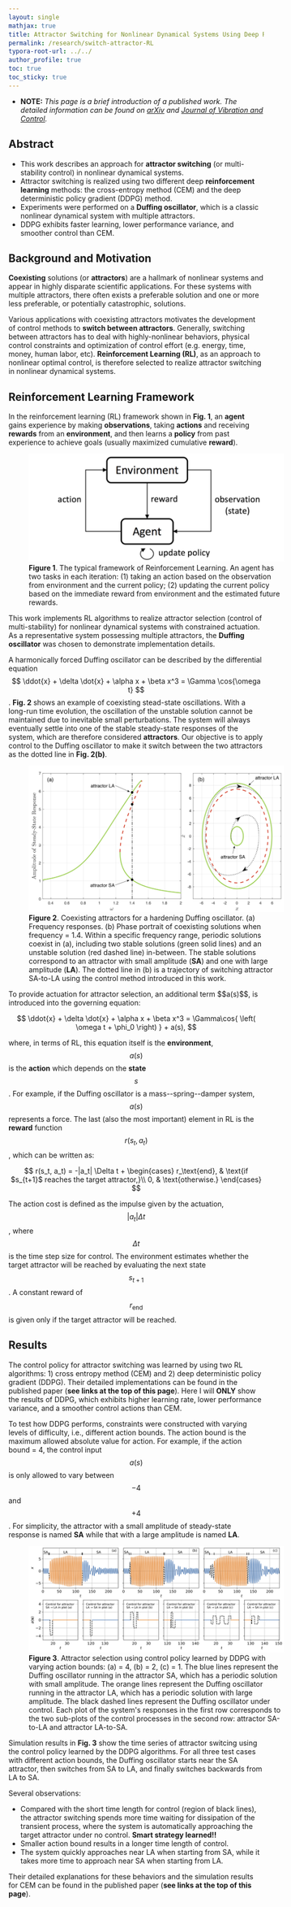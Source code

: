 ```yaml
---
layout: single
mathjax: true
title: Attractor Switching for Nonlinear Dynamical Systems Using Deep Reinforcement Learning
permalink: /research/switch-attractor-RL
typora-root-url: ../../
author_profile: true
toc: true
toc_sticky: true
---
```


* **NOTE:** *This page is a brief introduction of a published work. The detailed information can be found on [arXiv](https://arxiv.org/abs/1909.10500) and [Journal of Vibration and Control](https://journals.sagepub.com/doi/abs/10.1177/1077546320930144).*

## Abstract

* This work describes an approach for **attractor switching** (or multi-stability control) in nonlinear dynamical systems. 
* Attractor switching is realized using two different deep **reinforcement learning** methods: the cross-entropy method (CEM) and the deep deterministic policy gradient (DDPG) method. 
* Experiments were performed on a **Duffing oscillator**, which is a classic nonlinear dynamical system with multiple attractors. 
* DDPG exhibits faster learning, lower performance variance, and smoother control than CEM. 

## Background and Motivation

**Coexisting** solutions (or **attractors**) are a hallmark of nonlinear systems and appear in highly disparate scientific applications. For these systems with multiple attractors, there often exists a preferable solution and one or more less preferable, or potentially catastrophic, solutions. 

Various applications with coexisting attractors motivates the development of control methods to **switch between attractors**. Generally, switching between attractors has to deal with highly-nonlinear behaviors, physical control constraints and optimization of control effort (e.g. energy, time, money, human labor, etc). **Reinforcement Learning (RL)**, as an approach to nonlinear optimal control, is therefore selected to realize attractor switching in nonlinear dynamical systems. 

## Reinforcement Learning Framework

In the reinforcement learning (RL) framework shown in **Fig. 1**, an **agent** gains experience by making **observations**, taking **actions** and receiving **rewards** from an **environment**, and then learns a **policy** from past experience to achieve goals (usually maximized cumulative **reward**). 

<figure style="width: 100%; max-width:600px" class="align-center">
	<a href="/assets/images/research/duffing/RL_schematic.png"><img src="/assets/images/research/duffing/RL_schematic.png"></a>
	<figcaption><b>Figure 1</b>. The typical framework of Reinforcement Learning. An agent has two tasks in each iteration: (1) taking an action based on the observation from environment and the current policy; (2) updating the current policy based on the immediate reward from environment and the estimated future rewards.</figcaption>
</figure>

This work implements RL algorithms to realize attractor selection (control of multi-stability) for nonlinear dynamical systems with constrained actuation. As a representative system possessing multiple attractors, the **Duffing oscillator** was chosen to demonstrate implementation details. 

A harmonically forced Duffing oscillator can be described by the differential equation $$ \ddot{x} + \delta \dot{x} + \alpha x + \beta x^3 = \Gamma \cos{\omega t} $$. **Fig. 2** shows an example of coexisting stead-state oscillations. With a long-run time evolution, the oscillation of the unstable solution cannot be maintained due to inevitable small perturbations. The system will always eventually settle into one of the stable steady-state responses of the system, which are therefore considered **attractors**. Our objective is to apply control to the Duffing oscillator to make it switch between the two attractors as the dotted line in **Fig. 2(b)**. 

<figure style="width: 100%" class="align-center">
	<a href="/assets/images/research/duffing/Duffing.png"><img src="/assets/images/research/duffing/Duffing.png"></a>
	<figcaption><b>Figure 2</b>. Coexisting attractors for a hardening Duffing oscillator. (a) Frequency responses. (b) Phase portrait of coexisting solutions when frequency = 1.4. Within a specific frequency range, periodic solutions coexist in (a), including two stable solutions (green solid lines) and an unstable solution (red dashed line) in-between. The stable solutions correspond to an attractor with small amplitude (<b>SA</b>) and one with large amplitude (<b>LA</b>). The dotted line in (b) is a trajectory of switching attractor SA-to-LA using the control method introduced in this work.</figcaption>
</figure>
To provide actuation for attractor selection, an additional term $$a(s)$$, is introduced into the governing equation:

$$
	\ddot{x} + \delta \dot{x} + \alpha x + \beta x^3 = \Gamma\cos{ \left( \omega t + \phi_0 \right) } + a(s),
$$

where, in terms of RL, this equation itself is the **environment**, $$a(s)$$ is the **action** which depends on the **state** $$s$$. For example, if the Duffing oscillator is a mass--spring--damper system, $$a(s)$$ represents a force. The last (also the most important) element in RL is the **reward** function $$r(s_t, a_t)$$, which can be written as:

$$
r(s_t, a_t) = -|a_t| \Delta t +
	\begin{cases}
		r_\text{end}, & \text{if $s_{t+1}$ reaches the target attractor,}\\
		0,     & \text{otherwise.}
	\end{cases}
$$

The action cost is defined as the impulse given by the actuation, $$ \lvert a_t \rvert \Delta t$$, where $$\Delta t$$ is the time step size for control. The environment estimates whether the target attractor will be reached by evaluating the next state $$s_{t+1}$$. A constant reward of $$r_\text{end}$$ is given only if the target attractor will be reached.

## Results

The control policy for attractor switching was learned by using two RL algorithms: 1) cross entropy method (CEM) and 2) deep deterministic policy gradient (DDPG). Their detailed implementations can be found in the published paper (**see links at the top of this page**). Here I will **ONLY** show the results of DDPG, which exhibits higher learning rate, lower performance variance, and a smoother control actions than CEM. 

To test how DDPG performs, constraints were constructed with varying levels of difficulty, i.e., different action bounds. The action bound is the maximum allowed absolute value for action. For example, if the action bound = 4, the control input $$a(s)$$ is only allowed to vary between $$-4$$ and $$+4$$. For simplicity, the attractor with a small amplitude of steady-state response is named **SA** while that with a large amplitude is named **LA**.

<figure style="width: 100%" class="align-center">
	<a href="/assets/images/research/duffing/DDPG.png"><img src="/assets/images/research/duffing/DDPG.png"></a>
	<figcaption><b>Figure 3</b>. Attractor selection using control policy learned by DDPG with varying action bounds: (a) = 4, (b) = 2, (c) = 1. The blue lines represent the Duffing oscillator running in the attractor SA, which has a periodic solution with small amplitude. The orange lines represent the Duffing oscillator running in the attractor LA, which has a periodic solution with large amplitude. The black dashed lines represent the Duffing oscillator under control. Each plot of the system's responses in the first row corresponds to the two sub-plots of the control processes in the second row: attractor SA-to-LA and attractor LA-to-SA. </figcaption>
</figure>

Simulation results in **Fig. 3** show the time series of attractor switcing using the control policy learned by the DDPG algorithms. For all three test cases with different action bounds, the Duffing oscillator starts near the SA attractor, then switches from SA to LA, and finally switches backwards from LA to SA.

Several observations:
* Compared with the short time length for control (region of black lines), the attractor switching spends more time waiting for dissipation of the transient process, where the system is automatically approaching the target attractor under no control. **Smart strategy learned!!**
* Smaller action bound results in a longer time length of control.
* The system quickly approaches near LA when starting from SA, while it takes more time to approach near SA when starting from LA.

Their detailed explanations for these behaviors and the simulation results for CEM can be found in the published paper (**see links at the top of this page**).





